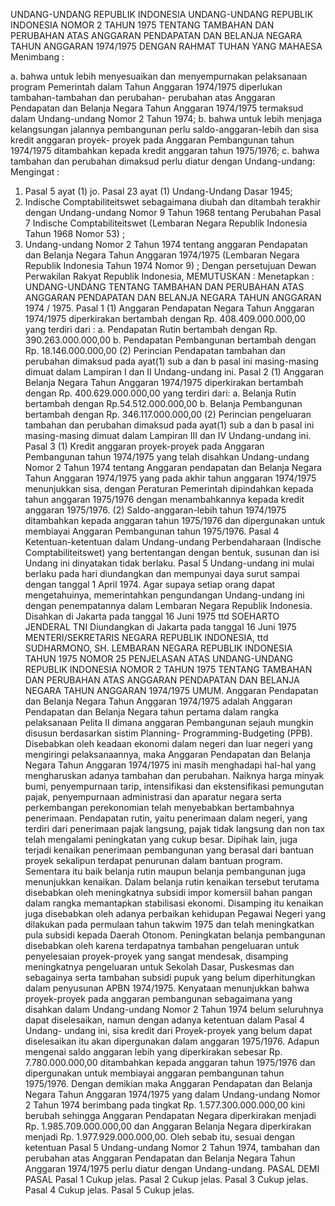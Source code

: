  UNDANG-UNDANG REPUBLIK INDONESIA UNDANG-UNDANG REPUBLIK INDONESIA NOMOR 2 TAHUN 1975 TENTANG TAMBAHAN DAN PERUBAHAN ATAS ANGGARAN PENDAPATAN DAN BELANJA NEGARA TAHUN ANGGARAN 1974/1975
DENGAN RAHMAT TUHAN YANG MAHAESA
Menimbang :

a. bahwa untuk lebih menyesuaikan dan menyempurnakan pelaksanaan program Pemerintah dalam Tahun Anggaran 1974/1975 diperlukan tambahan-tambahan dan perubahan- perubahan atas Anggaran Pendapatan dan Belanja Negara Tahun Anggaran 1974/1975 termaksud dalam Undang-undang Nomor 2 Tahun 1974;
b. bahwa untuk lebih menjaga kelangsungan jalannya pembangunan perlu saldo-anggaran-lebih dan sisa kredit anggaran proyek- proyek pada Anggaran Pembangunan tahun 1974/1975 ditambahkan kepada kredit anggaran tahun 1975/1976;
c. bahwa tambahan dan perubahan dimaksud perlu diatur dengan Undang-undang:
Mengingat :

1. Pasal 5 ayat (1) jo. Pasal 23 ayat (1) Undang-Undang Dasar 1945;
2. Indische Comptabiliteitswet sebagaimana diubah dan ditambah terakhir dengan Undang-undang Nomor 9 Tahun 1968 tentang Perubahan Pasal 7 Indische Comptabiliteitswet (Lembaran Negara Republik Indonesia Tahun 1968 Nomor 53) ;
3. Undang-undang Nomor 2 Tahun 1974 tentang anggaran Pendapatan dan Belanja Negara Tahun Anggaran 1974/1975 (Lembaran Negara Republik Indonesia Tahun 1974 Nomor 9) ; Dengan persetujuan Dewan Perwakilan Rakyat Republik Indonesia,
MEMUTUSKAN :
 Menetapkan : UNDANG-UNDANG TENTANG TAMBAHAN DAN PERUBAHAN ATAS ANGGARAN PENDAPATAN DAN BELANJA NEGARA TAHUN ANGGARAN 1974 / 1975.
Pasal 1
(1) Anggaran Pendapatan Negara Tahun Anggaran 1974/1975 diperkirakan bertambah dengan Rp. 408.409.000.000,00 yang terdiri dari :
a. Pendapatan Rutin bertambah dengan Rp. 390.263.000.000,00 b. Pendapatan Pembangunan bertambah dengan Rp.
18.146.000.000,00 (2) Perincian Pendapatan tambahan dan perubahan dimaksud pada ayat(1) sub a dan b pasal ini masing-masing dimuat dalam Lampiran I dan II Undang-undang ini.
Pasal 2
(1) Anggaran Belanja Negara Tahun Anggaran 1974/1975 diperkirakan bertambah dengan Rp. 400.629.000.000,00 yang terdiri dari:
a. Belanja Rutin bertambah dengan Rp.54.512.000.000,00 b. Belanja Pembangunan bertambah dengan Rp.
346.117.000.000,00 (2) Perincian pengeluaran tambahan dan perubahan dimaksud pada ayat(1) sub a dan b pasal ini masing-masing dimuat dalam Lampiran III dan IV Undang-undang ini.
Pasal 3
(1) Kredit anggaran proyek-proyek pada Anggaran Pembangunan tahun 1974/1975 yang telah disahkan Undang-undang Nomor 2 Tahun 1974 tentang Anggaran pendapatan dan Belanja Negara Tahun Anggaran 1974/1975 yang pada akhir tahun anggaran 1974/1975 menunjukkan sisa, dengan Peraturan Pemerintah dipindahkan kepada tahun anggaran 1975/1976 dengan menambahkannya kepada kredit anggaran 1975/1976.
(2) Saldo-anggaran-lebih tahun 1974/1975 ditambahkan kepada anggaran tahun 1975/1976 dan dipergunakan untuk membiayai Anggaran Pembangunan tahun 1975/1976.
Pasal 4
Ketentuan-ketentuan dalam Undang-undang Perbendaharaan (Indische Comptabiliteitswet) yang bertentangan dengan bentuk, susunan dan isi Undang ini dinyatakan tidak berlaku.
Pasal 5
Undang-undang ini mulai berlaku pada hari diundangkan dan mempunyai daya surut sampai dengan tanggal 1 April 1974. Agar supaya setiap orang dapat mengetahuinya, memerintahkan pengundangan Undang-undang ini dengan penempatannya dalam Lembaran Negara Republik Indonesia. Disahkan di Jakarta pada tanggal 16 Juni 1975 ttd SOEHARTO JENDERAL TNI Diundangkan di Jakarta pada tanggal 16 Juni 1975 MENTERI/SEKRETARIS NEGARA REPUBLIK INDONESIA, ttd SUDHARMONO, SH. LEMBARAN NEGARA REPUBLIK INDONESIA TAHUN 1975 NOMOR 25 PENJELASAN ATAS UNDANG-UNDANG REPUBLIK INDONESIA NOMOR 2 TAHUN 1975 TENTANG TAMBAHAN DAN PERUBAHAN ATAS ANGGARAN PENDAPATAN DAN BELANJA NEGARA TAHUN ANGGARAN 1974/1975 UMUM. Anggaran Pendapatan dan Belanja Negara Tahun Anggaran 1974/1975 adalah Anggaran Pendapatan dan Belanja Negara tahun pertama dalam rangka pelaksanaan Pelita II dimana anggaran Pembangunan sejauh mungkin disusun berdasarkan sistim Planning- Programming-Budgeting (PPB). Disebabkan oleh keadaan ekonomi dalam negeri dan luar negeri yang mengiringi pelaksanaannya, maka Anggaran Pendapatan dan Belanja Negara Tahun Anggaran 1974/1975 ini masih menghadapi hal-hal yang mengharuskan adanya tambahan dan perubahan. Naiknya harga minyak bumi, penyempurnaan tarip, intensifikasi dan ekstensifikasi pemungutan pajak, penyempurnaan administrasi dan aparatur negara serta perkembangan perekonomian telah menyebabkan bertambahnya penerimaan. Pendapatan rutin, yaitu penerimaan dalam negeri, yang terdiri dari penerimaan pajak langsung, pajak tidak langsung dan non tax telah mengalami peningkatan yang cukup besar. Dipihak lain, juga terjadi kenaikan penerimaan pembangunan yang berasal dari bantuan proyek sekalipun terdapat penurunan dalam bantuan program. Sementara itu baik belanja rutin maupun belanja pembangunan juga menunjukkan kenaikan. Dalam belanja rutin kenaikan tersebut terutama disebabkan oleh meningkatnya subsidi impor komersiil bahan pangan dalam rangka memantapkan stabilisasi ekonomi. Disamping itu kenaikan juga disebabkan oleh adanya perbaikan kehidupan Pegawai Negeri yang dilakukan pada permulaan tahun takwim 1975 dan telah meningkatkan pula subsidi kepada Daerah Otonom. Peningkatan belanja pembangunan disebabkan oleh karena terdapatnya tambahan pengeluaran untuk penyelesaian proyek-proyek yang sangat mendesak, disamping meningkatnya pengeluaran untuk Sekolah Dasar, Puskesmas dan sebagainya serta tambahan subsidi pupuk yang belum diperhitungkan dalam penyusunan APBN 1974/1975. Kenyataan menunjukkan bahwa proyek-proyek pada anggaran pembangunan sebagaimana yang disahkan dalam Undang-undang Nomor 2 Tahun 1974 belum seluruhnya dapat diselesaikan, namun dengan adanya ketentuan dalam Pasal 4 Undang- undang ini, sisa kredit dari Proyek-proyek yang belum dapat diselesaikan itu akan dipergunakan dalam anggaran 1975/1976. Adapun mengenai saldo anggaran lebih yang diperkirakan sebesar Rp.
7.780.000.000,00 ditambahkan kepada anggaran tahun 1975/1976 dan dipergunakan untuk membiayai anggaran pembangunan tahun 1975/1976. Dengan demikian maka Anggaran Pendapatan dan Belanja Negara Tahun Anggaran 1974/1975 yang dalam Undang-undang Nomor 2 Tahun 1974 berimbang pada tingkat Rp.
1.577.300.000.000,00 kini berubah sehingga Anggaran Pendapatan Negara diperkirakan menjadi Rp. 1.985.709.000.000,00 dan Anggaran Belanja Negara diperkirakan menjadi Rp. 1.977.929.000.000,00. Oleh sebab itu, sesuai dengan ketentuan Pasal 5 Undang-undang Nomor 2 Tahun 1974, tambahan dan perubahan atas Anggaran Pendapatan dan Belanja Negara Tahun Anggaran 1974/1975 perlu diatur dengan Undang-undang. PASAL DEMI PASAL
Pasal 1
Cukup jelas.
Pasal 2
Cukup jelas.
Pasal 3
Cukup jelas.
Pasal 4
Cukup jelas.
Pasal 5
Cukup jelas.